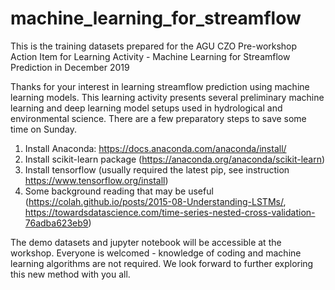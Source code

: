# machine_learning_for_streamflow

This is the training datasets prepared for the AGU CZO Pre-workshop Action Item for Learning Activity - Machine Learning for Streamflow Prediction in December 2019

Thanks for your interest in learning streamflow prediction using machine learning models. This learning activity presents several preliminary machine learning and deep learning model setups used in hydrological and environmental science. There are a few preparatory steps to save some time on Sunday.

1) Install Anaconda: https://docs.anaconda.com/anaconda/install/
2) Install scikit-learn package (https://anaconda.org/anaconda/scikit-learn)
3) Install tensorflow (usually required the latest pip, see instruction https://www.tensorflow.org/install)
4) Some background reading that may be useful (https://colah.github.io/posts/2015-08-Understanding-LSTMs/, https://towardsdatascience.com/time-series-nested-cross-validation-76adba623eb9)

The demo datasets and jupyter notebook will be accessible at the workshop. Everyone is welcomed - knowledge of coding and machine learning algorithms are not required. We look forward to further exploring this new method with you all.
